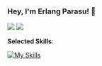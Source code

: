 
<!-- - 🔭 I’m currently working on ... -->
<!-- 🌱 I’m currently learning Kotlin, Dart and Rust -->
<!-- - 👯 I’m looking to collaborate on ... -->
<!-- - 🤔 I’m looking for help with ... -->
<!-- - 💬 Ask me about PHP, Java, Kotlin, Android -->
<!-- - 📫 How to reach me: ... -->
<!-- - 😄 Pronouns: ... -->
<!-- - ⚡ Fun fact: ... -->

### Hey, I'm Erlang Parasu! 👋

<!-- <picture>
<source 
  srcset="https://github-readme-stats.vercel.app/api?username=erlangparasu&show_icons=true&theme=dark&count_private=true"
  media="(prefers-color-scheme: dark)"
/>
<source
  srcset="https://github-readme-stats.vercel.app/api?username=erlangparasu&show_icons=true&count_private=true"
  media="(prefers-color-scheme: light), (prefers-color-scheme: no-preference)"
/>
<img src="https://github-readme-stats.vercel.app/api?username=erlangparasu&show_icons=true&count_private=true" />
</picture> -->
<picture>
<source 
  srcset="https://raw.githubusercontent.com/erlangparasu/github-stats/master/generated/overview.svg#gh-dark-mode-only"
  media="(prefers-color-scheme: dark)"
/>
<source
  srcset="https://raw.githubusercontent.com/erlangparasu/github-stats/master/generated/overview.svg#gh-light-mode-only"
  media="(prefers-color-scheme: light), (prefers-color-scheme: no-preference)"
/>
<img src="https://github-readme-stats.vercel.app/api?username=erlangparasu&show_icons=true&count_private=true" />
</picture>
<picture>
<source 
  srcset="https://raw.githubusercontent.com/erlangparasu/github-stats/master/generated/languages.svg#gh-dark-mode-only"
  media="(prefers-color-scheme: dark)"
/>
<source
  srcset="https://raw.githubusercontent.com/erlangparasu/github-stats/master/generated/languages.svg#gh-light-mode-only"
  media="(prefers-color-scheme: light), (prefers-color-scheme: no-preference)"
/>
<img src="https://github-readme-stats.vercel.app/api?username=erlangparasu&show_icons=true&count_private=true" />
</picture>

**Selected Skills**:

[![My Skills](https://skillicons.dev/icons?i=git,ts,jquery,php,laravel,mysql,sqlite,java,kotlin,androidstudio,dart,flutter,rust,actix,vscode,ansible,jenkins,linux,debian,ubuntu,nginx,docker,firebase)]([https://skillicons.dev](https://github.com/erlangparasu/))
